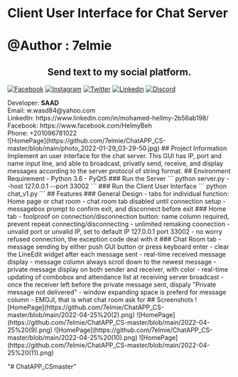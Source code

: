 # Client User Interface for Chat Server
# @Author : 7elmie
<h2 align="center">Send text to my social platform.</h2>
<div>

[![Facebook](https://img.shields.io/badge/Facebook-1877F2?style=for-the-badge&logo=facebook&logoColor=white)](https://www.facebook.com/HelmyBeh)
[![Instagram](https://img.shields.io/badge/Instagram-E4405F?style=for-the-badge&logo=instagram&logoColor=white)](https://www.instagram.com/xx_7elmie_xx/)
[![Twitter](https://img.shields.io/badge/Twitter-1DA1F2?style=for-the-badge&logo=twitter&logoColor=white)](https://twitter.com/Hel_lmYXX/)
[![Linkedin](https://img.shields.io/badge/LinkedIn-0077B5?style=for-the-badge&logo=linkedin&logoColor=white)](https://www.linkedin.com/in/mohamed-hellmy-2b56ab198/)
[![Discord](https://img.shields.io/badge/Discord-7289DA?style=for-the-badge&logo=discord&logoColor=white)](https://discord.com/users/3993)
</div>
Developer: <b>SAAD</b> <br>
Email: w.wasd84@yahoo.com<br>
LinkedIn: https://www.linkedin.com/in/mohamed-hellmy-2b56ab198/<br>
Facebook: https://www.facebook.com/HelmyBeh<br>
Phone: +201096781022 <br>
![HomePage](https://github.com/7elmie/ChatAPP_CS-master/blob/main/photo_2022-01-29_03-29-50.jpg)
## Project Information
Implement an user interface for the chat server. This GUI has IP, port and name input line, and able to broadcast, privatly send, receive, and display messages according to the server protocol of string format.
## Environment Requirement
- Python 3.6
- PyQt5
### Run the Server
```
python server.py --host 127.0.0.1 --port 33002
```
### Run the Client User Interface
```
python chat_v1.py
```
## Features
### General Design
- tabs for individual function: Home page or chat room
- chat room tab disabled until connection setup
- messagebox prompt to confirm exit, and disconnect before exit
### Home tab
- foolproof on connection/disconnection button: name column required, prevent repeat connecting/disconnecting
- unlimited remaking coonection
- unvalid port or unvalid IP, set to default IP 127.0.0.1 port 33002
- no worry refused connection, the exception code deal with it
### Chat Room tab
- message sending by either push GUI button or press keyboard enter
- clear the LineEdit widget after each message sent
- real-time received message display
- message column always scroll down to the newest message
- private message display on both sender and receiver, with color
- real-time updating of combobox and attendance list at receiving server broadcast
- once the receiver left before the private message sent, dispaly "Private message not delivered"
- window expanding space is preferd for message column
- EMOJI, that is what chat room ask for
## Screenshots
![HomePage](https://github.com/7elmie/ChatAPP_CS-master/blob/main/2022-04-25%20(2).png)
![HomePage](https://github.com/7elmie/ChatAPP_CS-master/blob/main/2022-04-25%20(9).png)
![HomePage](https://github.com/7elmie/ChatAPP_CS-master/blob/main/2022-04-25%20(10).png)
![HomePage](https://github.com/7elmie/ChatAPP_CS-master/blob/main/2022-04-25%20(11).png)


"# ChatAPP_CSmaster" 
